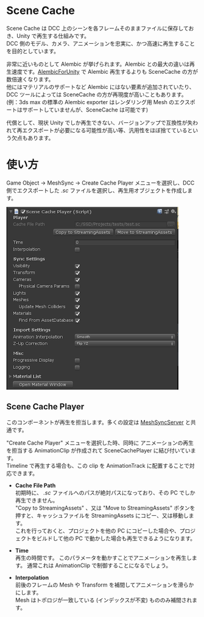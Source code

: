 # Scene Cache
Scene Cache は DCC 上のシーンを各フレームそのままファイルに保存しておき、Unity で再生する仕組みです。  
DCC 側のモデル、カメラ、アニメーションを忠実に、かつ高速に再生することを目的としています。  

非常に近いものとして Alembic が挙げられます。Alembic との最大の違いは再生速度です。[AlembicForUnity](https://docs.unity3d.com/Packages/com.unity.formats.alembic@latest/index.html) で Alembic 再生するよりも SceneCache の方が数倍速くなります。  
他にはマテリアルのサポートなど Alembic にはない要素が追加されていたり、DCC ツールによっては SceneCache の方が再現度が高いこともあります。  
(例：3ds max の標準の Alembic exporter はレンダリング用 Mesh のエクスポートはサポートしていませんが、SceneCache は可能です)  

代償として、現状 Unity でしか再生できない、バージョンアップで互換性が失われて再エクスポートが必要になる可能性が高い等、汎用性をほぼ捨てているという欠点もあります。


# 使い方

Game Object -> MeshSync -> Create Cache Player メニューを選択し、DCC 側でエクスポートした *.sc* ファイルを選択し、再生用オブジェクトを作成します。

![SceneCachePlayer](../images/SceneCachePlayer.png)

## Scene Cache Player
このコンポーネントが再生を担当します。多くの設定は [MeshSyncServer](index.md#MeshSyncServer) と共通です。

"Create Cache Player" メニューを選択した時、同時に アニメーションの再生を担当する AnimationClip が作成されて SceneCachePlayer に結び付いています。  
Timeline で再生する場合も、この clip を AnimationTrack に配置することで対応できます。

- **Cache File Path**  
初期時に、 *.sc* ファイルへのパスが絶対パスになっており、その PC でしか再生できません。  
"Copy to StreamingAssets" 、又は "Move to StreamingAssets" ボタンを押すと、キャッシュファイルを StreamingAssets にコピー、又は移動します。  
これを行っておくと、プロジェクトを他の PC にコピーした場合や、プロジェクトをビルドして他の PC で動かした場合も再生できるようになります。

- **Time**  
再生の時間です。
このパラメータを動かすことでアニメーションを再生します。
通常これは AnimationClip で制御することになるでしょう。

- **Interpolation**  
前後のフレームの Mesh や Transform を補間してアニメーションを滑らかにします。  
Mesh はトポロジが一致している (インデックスが不変) もののみ補間されます。
